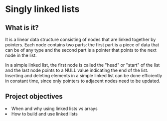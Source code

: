 <h1>Singly linked lists</h1>

<h2>What is it?</h2>
<p>It is a linear data structure consisting of nodes that are linked together by pointers. Each node contains two parts: the first part is a piece of data that can be of any type and the second part is a pointer that points to the next node in the list.

In a simple linked list, the first node is called the "head" or "start" of the list and the last node points to a NULL value indicating the end of the list. Inserting and deleting elements in a simple linked list can be done efficiently in constant time, since only pointers to adjacent nodes need to be updated.</p>

<h2>Project objectives</h2>
<li>When and why using linked lists vs arrays</li>
<li>How to build and use linked lists</li>
